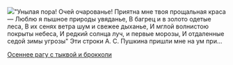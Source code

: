 <!--2025-10-02 08:14:04-->
<div class="yb">
  <div class="rss povarenok"><a href="https://www.povarenok.ru/recipes/show/183127/"><img src="https://www.povarenok.ru/data/cache/2025oct/01/41/3191399_53199-640x480.jpg"></a>&quot;Унылая пора! Очей очарованье!
Приятна мне твоя прощальная краса —
Люблю я пышное природы увяданье,
В багрец и в золото одетые леса,
В их сенях ветра шум и свежее дыханье,
И мглой волнистою покрыты небеса,
И редкий солнца луч, и первые морозы,
И отдаленные седой зимы угрозы&quot;
Эти строки А. С. Пушкина пришли мне на ум при... <p class="titl"><a href="https://www.povarenok.ru/recipes/show/183127/">Осеннее рагу с тыквой и брокколи</a></p></div>
</div>
